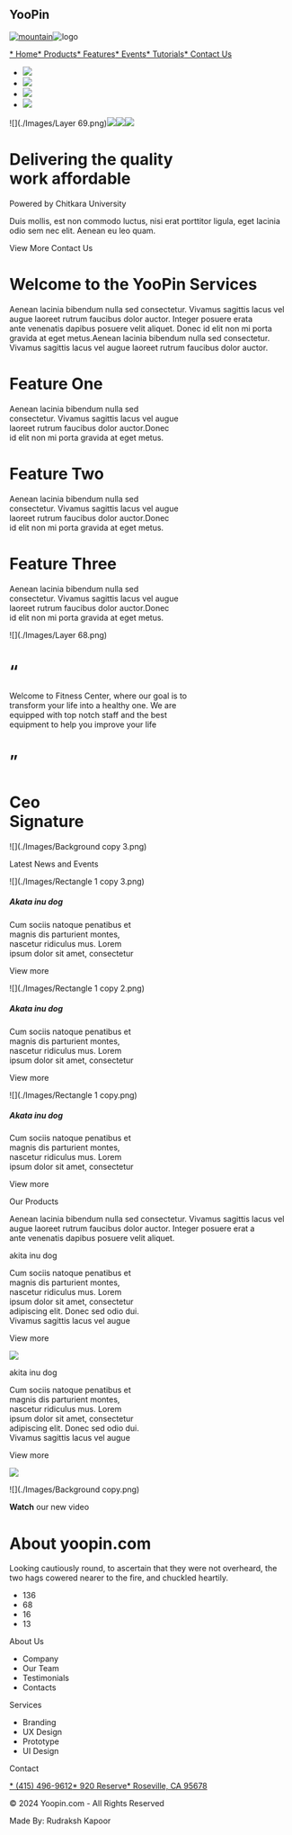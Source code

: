 ## YooPin

[![mountain](./Images/mountains.png)](#sec-1)![logo](./Images/yoopin.png)

[\* Home](#sec-1)[\* Products](#products)[\* Features](#welcome)[\* Events](#news)[\* Tutorials](#video-area)[\* Contact Us](mailto:rudraksh746.be22@chitkara.edu.in)

- [![](./Images/c-twitter.png)](https://twitter.com/i/flow/login)
- [![](./Images/c-facebook.png)](https://www.facebook.com/login/)
- [![](./Images/c-google+.png)](mailto:rudraksh746.be22@chitkara.edu.in)
- [![](./Images/c-pinterest.png)](https://in.pinterest.com/login/)

![](./Images/Layer 69.png)![](./Images/Img-1.jpg)![](./Images/Img-2.jpg)![](./Images/Img-3.jpg)

Delivering the quality  
work affordable
========================================

Powered by Chitkara University

Duis mollis, est non commodo luctus, nisi erat porttitor ligula, eget lacinia odio sem nec elit. Aenean eu leo quam.

View More Contact Us

# Welcome to the YooPin Services

Aenean lacinia bibendum nulla sed consectetur. Vivamus sagittis lacus vel augue laoreet rutrum faucibus dolor auctor. Integer posuere erata  
ante venenatis dapibus posuere velit aliquet. Donec id elit non mi porta gravida at eget metus.Aenean lacinia bibendum nulla sed consectetur.  
Vivamus sagittis lacus vel augue laoreet rutrum faucibus dolor auctor.

# **Feature One**

Aenean lacinia bibendum nulla sed  
consectetur. Vivamus sagittis lacus vel augue  
laoreet rutrum faucibus dolor auctor.Donec  
id elit non mi porta gravida at eget metus.

# **Feature Two**

Aenean lacinia bibendum nulla sed  
consectetur. Vivamus sagittis lacus vel augue  
laoreet rutrum faucibus dolor auctor.Donec  
id elit non mi porta gravida at eget metus.

# **Feature Three**

Aenean lacinia bibendum nulla sed  
consectetur. Vivamus sagittis lacus vel augue  
laoreet rutrum faucibus dolor auctor.Donec  
id elit non mi porta gravida at eget metus.

![](./Images/Layer 68.png)

# “

Welcome to Fitness Center, where our goal is to  
transform your life into a healthy one. We are  
equipped with top notch staff and the best  
equipment to help you improve your life

# ”

Ceo  
Signature
===============

![](./Images/Background copy 3.png)

Latest News and Events

![](./Images/Rectangle 1 copy 3.png)

##### Akata inu dog

Cum sociis natoque penatibus et  
magnis dis parturient montes,  
nascetur ridiculus mus. Lorem  
ipsum dolor sit amet, consectetur

View more

![](./Images/Rectangle 1 copy 2.png)

##### Akata inu dog

Cum sociis natoque penatibus et  
magnis dis parturient montes,  
nascetur ridiculus mus. Lorem  
ipsum dolor sit amet, consectetur

View more

![](./Images/Rectangle 1 copy.png)

##### Akata inu dog

Cum sociis natoque penatibus et  
magnis dis parturient montes,  
nascetur ridiculus mus. Lorem  
ipsum dolor sit amet, consectetur

View more

Our Products

Aenean lacinia bibendum nulla sed consectetur. Vivamus sagittis lacus vel augue laoreet rutrum faucibus dolor auctor. Integer posuere erat a  
ante venenatis dapibus posuere velit aliquet.

akita inu dog

Cum sociis natoque penatibus et  
magnis dis parturient montes,  
nascetur ridiculus mus. Lorem  
ipsum dolor sit amet, consectetur  
adipiscing elit. Donec sed odio dui.  
Vivamus sagittis lacus vel augue

View more

![](./Images/1.png)

akita inu dog

Cum sociis natoque penatibus et  
magnis dis parturient montes,  
nascetur ridiculus mus. Lorem  
ipsum dolor sit amet, consectetur  
adipiscing elit. Donec sed odio dui.  
Vivamus sagittis lacus vel augue

View more

![](./Images/2.png)

![](./Images/Background copy.png)

**Watch** our new video

# About yoopin.com

Looking cautiously round, to ascertain that they were not overheard, the  
two hags cowered nearer to the fire, and chuckled heartily.

- 136
- 68
- 16
- 13

About Us

- Company
- Our Team
- Testimonials
- Contacts

Services

- Branding
- UX Design
- Prototype
- UI Design

Contact

[\* (415) 496-9612](tel:+917015377087)[\* 920 Reserve](https://maps.app.goo.gl/TzQhuf8TuT1MDznL8)[\* Roseville, CA 95678](https://maps.app.goo.gl/TzQhuf8TuT1MDznL8)

© 2024 Yoopin.com - All Rights Reserved

Made By: Rudraksh Kapoor
